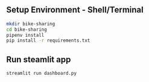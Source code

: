 ## Setup Environment - Shell/Terminal

```sh
mkdir bike-sharing
cd bike-sharing
pipenv install
pip install -r requirements.txt
```
## Run steamlit app
```sh
streamlit run dashboard.py
```
